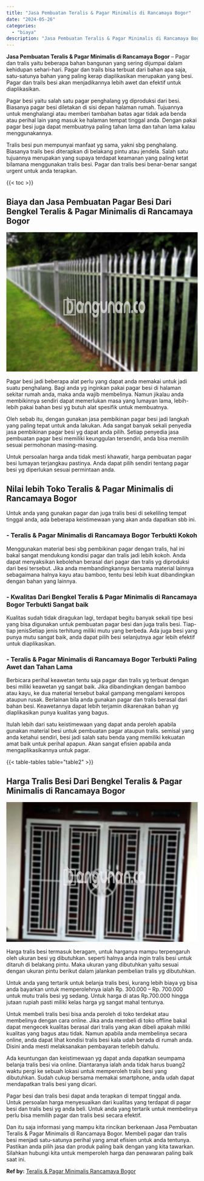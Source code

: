 ```yaml
---
title: "Jasa Pembuatan Teralis & Pagar Minimalis di Rancamaya Bogor"
date: "2024-05-26"
categories: 
  - "biaya"
description: "Jasa Pembuatan Teralis & Pagar Minimalis di Rancamaya Bogor. Dan itu saja informasi yang mampu kita rincikan berkenaan Jasa Pembuatan Teralis & Pagar Minimal..."
---
```


**Jasa Pembuatan Teralis & Pagar Minimalis di Rancamaya Bogor** – Pagar dan tralis yaitu beberapa bahan bangunan yang sering dijumpai dalam kehidupan sehari-hari. Pagar dan trails bisa terbuat dari bahan apa saja, satu-satunya bahan yang paling kerap diaplikasikan merupakan yang besi. Pagar dan trails besi akan menjadikannya lebih awet dan efektif untuk diaplikasikan.

Pagar besi yaitu salah satu pagar penghalang yg diproduksi dari besi. Biasanya pagar besi diletakan di sisi depan halaman rumah. Tujuannya untuk menghalangi atau memberi tambahan batas agar tidak ada benda atau perihal lain yang masuk ke halaman tempat tinggal anda. Dengan pakai pagar besi juga dapat membuatnya paling tahan lama dan tahan lama kalau menggunakannya.

Tralis besi pun mempunyai manfaat yg sama, yakni sbg penghalang. Biasanya trails besi diterapkan di belakang pintu atau jendela. Salah satu tujuannya merupakan yang supaya terdapat keamanan yang paling ketat bilamana menggunakan tralis besi. Pagar dan tralis besi benar-benar sangat urgent untuk anda terapkan.

{{< toc >}}

## Biaya dan Jasa Pembuatan Pagar Besi Dari Bengkel Teralis & Pagar Minimalis di Rancamaya Bogor

![Jasa Pembuatan Teralis & Pagar Minimalis di Rancamaya Bogor](/images/pagar-minimalis-murah-34.png)

Pagar besi jadi beberapa alat perlu yang dapat anda memakai untuk jadi suatu penghalang. Bagi anda yg inginkan pakai pagar besi di halaman sekitar rumah anda, maka anda wajib membelinya. Namun jikalau anda membikinnya sendiri dapat memerlukan masa yang lumayan lama, lebih-lebih pakai bahan besi yg butuh alat spesifik untuk membuatnya.

Oleh sebab itu, dengan gunakan jasa pembikinan pagar besi jadi langkah yang paling tepat untuk anda lakukan. Ada sangat banyak sekali penyedia jasa pembikinan pagar besi yg dapat anda pilih. Setiap penyedia jasa pembuatan pagar besi memiliki keunggulan tersendiri, anda bisa memilih sesuai permohonan masing-masing.

Untuk persoalan harga anda tidak mesti khawatir, harga pembuatan pagar besi lumayan terjangkau pastinya. Anda dapat pilih sendiri tentang pagar besi yg diperlukan sesuai permintaan anda.

## Nilai lebih Toko Teralis & Pagar Minimalis di Rancamaya Bogor

Untuk anda yang gunakan pagar dan juga tralis besi di sekeliling tempat tinggal anda, ada beberapa keistimewaan yang akan anda dapatkan sbb ini.

### \- Teralis & Pagar Minimalis di Rancamaya Bogor Terbukti Kokoh

Menggunakan material besi sbg pembikinan pagar dengan tralis, hal ini bakal sangat mendukung kondisi pagar dan tralis jadi lebih kokoh. Anda dapat menyaksikan kebolehan berasal dari pagar dan tralis yg diproduksi dari besi tersebut. Jika anda membandingkannya bersama material lainnya sebagaimana halnya kayu atau bamboo, tentu besi lebih kuat dibandingkan dengan bahan yang lainnya.

### \- Kwalitas Dari Bengkel Teralis & Pagar Minimalis di Rancamaya Bogor Terbukti Sangat baik

Kualitas sudah tidak diragukan lagi, terdapat begitu banyak sekali tipe besi yang bisa digunakan untuk pembuatan pagar besi dan juga tralis besi. Tiap-tiap jenisSetiap jenis terhitung miliki mutu yang berbeda. Ada juga besi yang punya mutu sangat baik, anda dapat pilih besi selanjutnya agar lebih efektif untuk diaplikasikan.

### \- Teralis & Pagar Minimalis di Rancamaya Bogor Terbukti Paling Awet dan Tahan Lama

Berbicara perihal keawetan tentu saja pagar dan tralis yg terbuat dengan besi miliki keawetan yg sangat baik. Jika dibandingkan dengan bamboo atau kayu, ke dua material tersebut bakal gampang mengalami keropos ataupun rusak. Berlainan bila anda gunakan pagar dan tralis berasal dari bahan besi. Keawetannya dapat lebih terjamin dikarenakan bahan yg diaplikasikan punya kualitas yang bagus.

Itulah lebih dari satu keistimewaan yang dapat anda peroleh apabila gunakan material besi untuk pembuatan pagar ataupun tralis. semisal yang anda ketahui sendiri, besi jadi salah satu benda yang memiliki kekuatan amat baik untuk perihal apapun. Akan sangat efisien apabila anda mengaplikasikannya untuk pagar.

{{< table-tables table="table2" >}}

## Harga Tralis Besi Dari Bengkel Teralis & Pagar Minimalis di Rancamaya Bogor

![Jasa Pembuatan Teralis & Pagar Minimalis di Rancamaya Bogor](/images/teralis-minimalis-murah-17.png)

Harga tralis besi termasuk beragam, untuk harganya mampu terpengaruh oleh ukuran besi yg dibutuhkan. seperti halnya anda ingin tralis besi untuk ditaruh di belakang pintu. Maka ukuran yang dibutuhkan yaitu sesuai dengan ukuran pintu berikut dalam jalankan pembelian tralis yg dibutuhkan.

Untuk anda yang tertarik untuk belanja tralis besi, kurang lebih biaya yg bisa anda bayarkan untuk memperolehnya ialah Rp. 300.000 – Rp. 700.000 untuk mutu tralis besi yg sedang. Untuk harga di atas Rp.700.000 hingga jutaan rupiah pasti miliki kelas harga yg sangat mahal tentunya.

Untuk membeli tralis besi bisa anda peroleh di toko terdekat atau membelinya dengan cara online. Jika anda membeli di toko offline bakal dapat mengecek kualitas berasal dari tralis yang akan dibeli apakah miliki kualitas yang bagus atau tidak. Namun apabila anda membelinya secara online, anda dapat lihat kondisi tralis besi kala udah berada di rumah anda. Disini anda mesti melaksanakan pembayaran terlebih dahulu.

Ada keuntungan dan keistimewaan yg dapat anda dapatkan seumpama belanja tralis besi via online. Diantaranya ialah anda tidak harus buang2 waktu pergi ke sebuah lokasi untuk memperoleh tralis besi yang dibutuhkan. Sudah cukup bersama memakai smartphone, anda udah dapat mendapatkan tralis besi yang dicari.

Pagar besi dan tralis besi dapat anda terapkan di tempat tinggal anda. Untuk persoalan harga menyesuaikan dari kualitas yang terdapat di pagar besi dan tralis besi yg anda beli. Untuk anda yang tertarik untuk membelinya perlu bisa memilih pagar dan tralis besi secara efektif.

Dan itu saja informasi yang mampu kita rincikan berkenaan Jasa Pembuatan Teralis & Pagar Minimalis di Rancamaya Bogor. Membeli pagar dan tralis besi menjadi satu-satunya perihal yang amat efisien untuk anda tentunya. Pastikan anda pilih jasa dan produk paling baik dengan yang kita tawarkan. Silahkan hubungi kita untuk memperoleh harga dan penawaran paling baik saat ini.

**Ref by:** [Teralis & Pagar Minimalis Rancamaya Bogor](https://id.wikipedia.org/wiki/Teralis)

